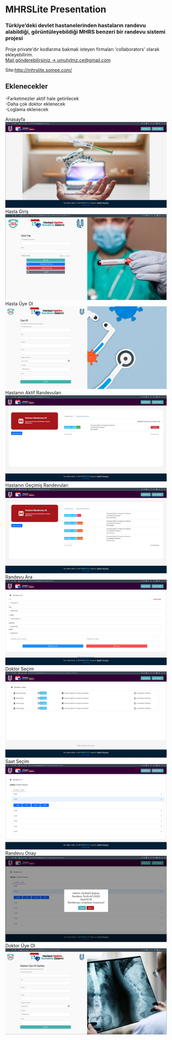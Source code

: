 # MHRSLite Presentation

### Türkiye’deki devlet hastanelerinden hastaların randevu alabildiği, görüntüleyebildiği MHRS benzeri bir randevu sistemi projesi


Proje private'dır kodlarıma bakmak isteyen firmaları 'collaborators' olarak ekleyebilirim. <br/>
<a href="mailto:umutylmz.ce@gmail.com">Mail gönderebilirsiniz -> umutylmz.ce@gmail.com</a>

Site:http://mhrslite.somee.com/

Eklenecekler
--------------
-Farketmezler aktif hale getirilecek <br/>
-Daha çok doktor eklenecek <br/>
-Loglama eklenecek

Anasayfa
<img src="https://github.com/ylmzumut/MHRSLite_CorePresn/blob/main/presentation_pictures/anasayfa.jpg" />
Hasta Giriş
<img src="https://github.com/ylmzumut/MHRSLite_CorePresn/blob/main/presentation_pictures/hasta-giris.jpg" />
Hasta Üye Ol
<img src="https://github.com/ylmzumut/MHRSLite_CorePresn/blob/main/presentation_pictures/hasta-uyeol.jpg" />
Hastanın Aktif Randevuları
<img src="https://github.com/ylmzumut/MHRSLite_CorePresn/blob/main/presentation_pictures/hasta-aktif-randevular.jpg" />
Hastanın Geçimiş Randevuları
<img src="https://github.com/ylmzumut/MHRSLite_CorePresn/blob/main/presentation_pictures/hasta-gecmis-randevular.jpg" />
Randevu Ara
<img src="https://github.com/ylmzumut/MHRSLite_CorePresn/blob/main/presentation_pictures/randevu-ara.jpg" />
Doktor Seçim
<img src="https://github.com/ylmzumut/MHRSLite_CorePresn/blob/main/presentation_pictures/randevual-doktorsecim.jpg" />
Saat Seçim
<img src="https://github.com/ylmzumut/MHRSLite_CorePresn/blob/main/presentation_pictures/randevual-saatsecim.jpg" />
Randevu Onay
<img src="https://github.com/ylmzumut/MHRSLite_CorePresn/blob/main/presentation_pictures/randevu-onay.jpg" />
Doktor Üye Ol
<img src="https://github.com/ylmzumut/MHRSLite_CorePresn/blob/main/presentation_pictures/doktor-uyeol.jpg" />
